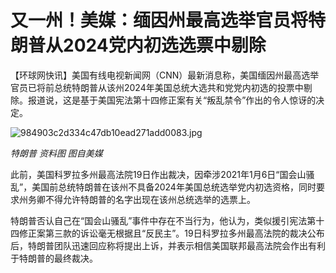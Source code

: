 # 又一州！美媒：缅因州最高选举官员将特朗普从2024党内初选选票中剔除

【环球网快讯】美国有线电视新闻网（CNN）最新消息称，美国缅因州最高选举官员已将前总统特朗普从该州2024年美国总统大选共和党党内初选的投票中剔除。报道说，这是基于美国宪法第十四修正案有关“叛乱禁令”作出的令人惊讶的决定。

![984903c2d334c47db10ead271add0083.jpg](https://raw.githubusercontent.com/qqhsx/qqnews_image/main/又一州！美媒：缅因州最高选举官员将特朗普从2024党内初选选票中剔除/984903c2d334c47db10ead271add0083.jpg)

 _特朗普 资料图 图自美媒_

此前，美国科罗拉多州最高法院19日作出裁决，因牵涉2021年1月6日“国会山骚乱”，美国前总统特朗普在该州不具备2024年美国总统选举党内初选资格，同时要求州务卿不得允许特朗普的名字出现在该州总统选举的选票上。

特朗普否认自己在“国会山骚乱”事件中存在不当行为，他认为，类似援引宪法第十四修正案第三款的诉讼毫无根据且“反民主”。19日科罗拉多州最高法院的裁决公布后，特朗普团队迅速回应称将提出上诉，并表示相信美国联邦最高法院会作出有利于特朗普的最终裁决。

